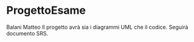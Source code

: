 # ProgettoEsame
Balani Matteo
Il progetto avrà sia i diagrammi UML che il codice. Seguirà documento SRS.